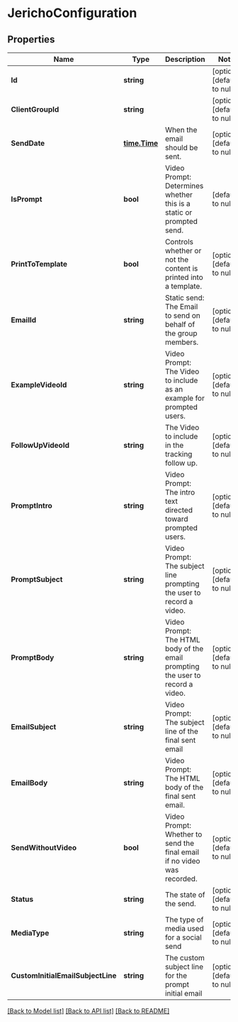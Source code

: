 # JerichoConfiguration

## Properties
Name | Type | Description | Notes
------------ | ------------- | ------------- | -------------
**Id** | **string** |  | [optional] [default to null]
**ClientGroupId** | **string** |  | [optional] [default to null]
**SendDate** | [**time.Time**](time.Time.md) | When the email should be sent. | [optional] [default to null]
**IsPrompt** | **bool** | Video Prompt: Determines whether this is a static or prompted send. | [default to null]
**PrintToTemplate** | **bool** | Controls whether or not the content is printed into a template. | [optional] [default to null]
**EmailId** | **string** | Static send: The Email to send on behalf of the group members. | [optional] [default to null]
**ExampleVideoId** | **string** | Video Prompt: The Video to include as an example for prompted users. | [optional] [default to null]
**FollowUpVideoId** | **string** | The Video to include in the tracking follow up. | [optional] [default to null]
**PromptIntro** | **string** | Video Prompt: The intro text directed toward prompted users. | [optional] [default to null]
**PromptSubject** | **string** | Video Prompt: The subject line prompting the user to record a video. | [optional] [default to null]
**PromptBody** | **string** | Video Prompt: The HTML body of the email prompting the user to record a video. | [optional] [default to null]
**EmailSubject** | **string** | Video Prompt: The subject line of the final sent email | [optional] [default to null]
**EmailBody** | **string** | Video Prompt: The HTML body of the final sent email. | [optional] [default to null]
**SendWithoutVideo** | **bool** | Video Prompt: Whether to send the final email if no video was recorded. | [optional] [default to null]
**Status** | **string** | The state of the send. | [optional] [default to null]
**MediaType** | **string** | The type of media used for a social send | [optional] [default to null]
**CustomInitialEmailSubjectLine** | **string** | The custom subject line for the prompt initial email | [optional] [default to null]

[[Back to Model list]](../README.md#documentation-for-models) [[Back to API list]](../README.md#documentation-for-api-endpoints) [[Back to README]](../README.md)


